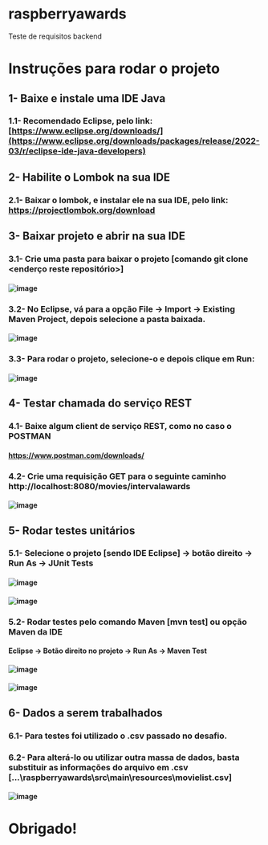 # raspberryawards
Teste de requisitos backend

# Instruções para rodar o projeto
## 1- Baixe e instale uma IDE Java
### 1.1- Recomendado Eclipse, pelo link: [https://www.eclipse.org/downloads/](https://www.eclipse.org/downloads/packages/release/2022-03/r/eclipse-ide-java-developers)
## 2- Habilite o Lombok na sua IDE
### 2.1- Baixar o lombok, e instalar ele na sua IDE, pelo link: https://projectlombok.org/download
## 3- Baixar projeto e abrir na sua IDE
### 3.1- Crie uma pasta para baixar o projeto [comando git clone <enderço reste repositório>]
#### ![image](https://user-images.githubusercontent.com/2281527/169886855-a48a27ea-4729-49cf-ace9-c07a58bf5bfb.png)
### 3.2- No Eclipse, vá para a opção File -> Import -> Existing Maven Project, depois selecione a pasta baixada.
#### ![image](https://user-images.githubusercontent.com/2281527/169887236-9dfa50fa-803e-47cd-aba9-8c1214acf350.png)
### 3.3- Para rodar o projeto, selecione-o e depois clique em Run:
#### ![image](https://user-images.githubusercontent.com/2281527/169887598-2691a8c5-cab0-4283-9b2d-2810b07c8b6c.png)
## 4- Testar chamada do serviço REST
### 4.1- Baixe algum client de serviço REST, como no caso o POSTMAN
#### https://www.postman.com/downloads/
### 4.2- Crie uma requisição GET para o seguinte caminho http://localhost:8080/movies/intervalawards
#### ![image](https://user-images.githubusercontent.com/2281527/170038895-7f8606d7-6588-45cb-800f-430d67be49be.png)
## 5- Rodar testes unitários 
### 5.1- Selecione o projeto [sendo IDE Eclipse] -> botão direito -> Run As -> JUnit Tests
#### ![image](https://user-images.githubusercontent.com/2281527/169889971-87cc6342-96a2-4f05-afa2-46242a41e396.png)
#### ![image](https://user-images.githubusercontent.com/2281527/169890080-a6eb1f48-a832-4907-954a-477e896e798e.png)
### 5.2- Rodar testes pelo comando Maven [mvn test] ou opção Maven da IDE
#### Eclipse -> Botão direito no projeto -> Run As -> Maven Test
#### ![image](https://user-images.githubusercontent.com/2281527/169890585-8db60569-15f9-4543-8a0b-2e94ebdf1e21.png)
#### ![image](https://user-images.githubusercontent.com/2281527/169890652-d15cd50a-82eb-4c0e-bcaa-060569d17467.png)
## 6- Dados a serem trabalhados
### 6.1- Para testes foi utilizado o .csv passado no desafio.
### 6.2- Para alterá-lo ou utilizar outra massa de dados, basta substituir as informações do arquivo em .csv [...\raspberryawards\src\main\resources\movielist.csv]
#### ![image](https://user-images.githubusercontent.com/2281527/169891214-9fcae0a5-ff2d-4ba1-a860-d8354ba00081.png)

# Obrigado!
